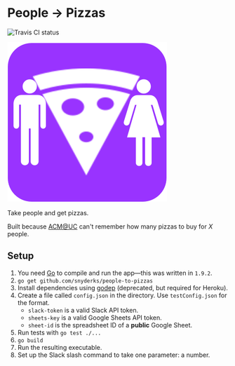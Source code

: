 # People -> Pizzas

![Travis CI status](https://travis-ci.org/snyderks/people-to-pizzas.svg?branch=master)

![People to Pizzas Icon](icon.svg)

Take people and get pizzas.

Built because [ACM@UC](https://acmatuc.org) can't remember how many pizzas to buy for *X* people.

## Setup
1. You need [Go](https://golang.org) to compile and run the app—this was written in `1.9.2`.
2. `go get github.com/snyderks/people-to-pizzas`
3. Install dependencies using [godep](https://github.com/tools/godep) (deprecated, but required for Heroku).
4. Create a file called `config.json` in the directory. Use `testConfig.json` for the format.
    * `slack-token` is a valid Slack API token.
    * `sheets-key` is a valid Google Sheets API token.
    * `sheet-id` is the spreadsheet ID of a **public** Google Sheet.
5. Run tests with `go test ./...`
6. `go build`
7. Run the resulting executable.
8. Set up the Slack slash command to take one parameter: a number.


